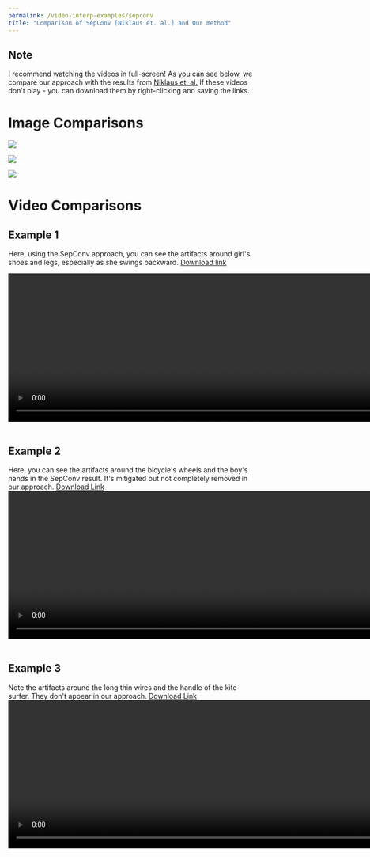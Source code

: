 ```yaml
---
permalink: /video-interp-examples/sepconv
title: "Comparison of SepConv [Niklaus et. al.] and Our method"
---
```


## Note

I recommend watching the videos in full-screen! As you can see below, we compare our approach with the results from [Niklaus et. al.](https://sniklaus.com/sepconv) 
If these videos don't play - you can download them by right-clicking and saving the links. 

# Image Comparisons 

<img src="https://sreeni-demo-bucket.s3.amazonaws.com/images/sepconv1.png"/><br>

<img src="https://sreeni-demo-bucket.s3.amazonaws.com/images/sepconv2.png"/><br>

<img src="https://sreeni-demo-bucket.s3.amazonaws.com/images/sepconv3.png"/><br>

# Video Comparisons

## Example 1
Here, using the SepConv approach, you can see the artifacts around girl's shoes and legs, especially as she swings backward. [Download link](https://sreeni-demo-bucket.s3.amazonaws.com/examples/sepconv_example1.mp4)

<video style="display:block; margin: 0 auto;" src="https://sreeni-demo-bucket.s3.amazonaws.com/examples/sepconv_example1.mp4" width="860" height="300" controls preload></video>
<br>

## Example 2

Here, you can see the artifacts around the bicycle's wheels and the boy's hands in the SepConv result. It's mitigated but not completely removed in our approach. [Download Link](https://sreeni-demo-bucket.s3.amazonaws.com/examples/sepconv_example2.mp4)
<video style="display:block; margin: 0 auto;" src="https://sreeni-demo-bucket.s3.amazonaws.com/examples/sepconv_example2.mp4" width="860" height="300" controls preload></video>
<br>

## Example 3

Note the artifacts around the long thin wires and the handle of the kite-surfer. They don't appear in our approach. [Download Link](https://sreeni-demo-bucket.s3.amazonaws.com/examples/sepconv_example3.mp4)
<video style="display:block; margin: 0 auto;" src="https://sreeni-demo-bucket.s3.amazonaws.com/examples/sepconv_example3.mp4" width="860" height="300" controls preload></video>
<br>

